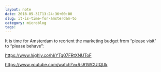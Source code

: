 ```yaml
---
layout: note
date: 2018-05-31T13:24:36+00:00
slug: it-is-time-for-amsterdam-to
category: microblog
tags:
---
```

It is time for Amsterdam to reorient the marketing budget from “please visit" to “please behave”:

https://www.highly.co/hl/YTg07FRtXNUToF 

https://www.youtube.com/watch?v=Rs91WCUtQUk

